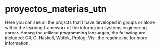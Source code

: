 # proyectos_materias_utn
Here you can see all the projects that I have developed in groups or alone within the learning framework of the information systems engineering career. Among the utilized programming languages, the following are included: C#, C, Haskell, Wollok, Prolog. Visit the readme.md for more information.
